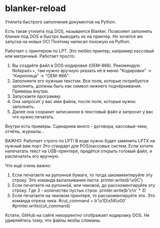 # blanker-reload
Утилита быстрого заполнения документов на Python.

Есть такая утилита под DOS, называется Blanker. Позволяет заполнять бланки под DOS и быстро выводить их на принтер. Но хочется же запуска на новых ОС!
Поэтому написал похожую на Python.

Работает с принтером по LPT. Это любйо принтер, например кассовый или матричный. Работает просто:
1. Вы создаёте файл в DOS-кодировке (OEM-866). Рекомендую Notepad++, там нужно вручную указать её в меню "Кодировки" -> "Кириллица" -> "OEM-866".
2. Заполняете его нужным текстом. Все поля, которые потребуется заполнять, должны быть как символ нижнего подчёркивания. Примеры внутри.
3. Запускаете программу.
4. Она запросит у вас имя файла, после поля, которые нужно заполнить.
5. Далее она сохранит записанное в текстовый файл и запросит у вас что нужно печатать.

Внутри есть примеры. Сценариев много - договора, кассовые чеки, отчёты, журналы...

ВАЖНО: Работает строго по LPT! В коде нужно будет заменить LPTX на нужный вам порт Это стандарт для POS/кассовых систем. Если хотите напечатать текст на USB-принтере, придётся открыть готовый файл, и распечатать его вручную.

Что ещё очень важно:
1. Если печатаете на рулонной бумаге, то тогда закомментируйте эту строку. Это команда выталкивания листа. 
        printer.write(b'\x0C')
2. Если печатаете на рулонной, или чековой, до расскоментируйте эту строку. Где 3 - количество пустых строк.
        printer.write(b'\r\n' * 3)
3. Если печатаете на чековом принтере, то расскоментируйте это. Это команда отреза чека.
        #cut_command = b'\x1D\x56\x00'
        #printer.write(cut_command)

Кстати, GitHub на сайте некорректно отображает кодировку DOS. Не удивляйтесь тому, что файлы якобы сломаны.
